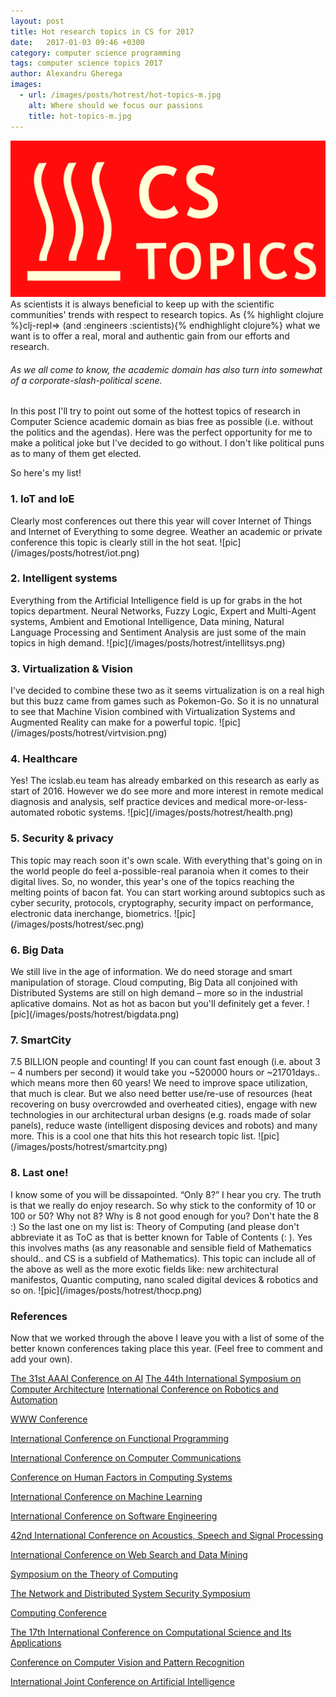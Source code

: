 ```yaml
---
layout: post
title: Hot research topics in CS for 2017
date:   2017-01-03 09:46 +0300
category: computer science programming
tags: computer science topics 2017
author: Alexandru Gherega
images: 
  - url: /images/posts/hotrest/hot-topics-m.jpg
    alt: Where should we focus our passions
    title: hot-topics-m.jpg
---
```


<div class="ui container">
  <img class="ui small left floated image" src="/images/posts/hotrest/hot-topics-m.jpg">
  As scientists it is always beneficial to keep up with the scientific communities' trends with respect to research topics.
  As {% highlight clojure %}clj-repl=> (and :engineers :scientists){% endhighlight clojure%} what we want is to offer a real, moral and authentic gain from our efforts and research. <h6>As we all come to know, the academic domain has also turn into somewhat of a corporate-slash-political scene.</h6

  In this post I'll try to point out some of the hottest topics of research in Computer Science academic domain as bias free as possible (i.e. without the politics and the agendas). Here was the perfect opportunity for me to make a political joke but I've decided to go without. I don't like political puns as to many of them get elected.

  So here's my <unordered> list!
  <div class="ui hidden divider"></div>
</div>  

<div class="ui hidden divider"></div>
<div class="ui hidden divider"></div>

<h3> 1. IoT and IoE </h3>
Clearly most conferences out there this year will cover Internet of Things and Internet of Everything to some degree. Weather an academic or private conference this topic is clearly still in the hot seat.
![pic](/images/posts/hotrest/iot.png)

<h3> 2. Intelligent systems </h3>
Everything from the Artificial Intelligence field is up for grabs in the hot topics department. Neural Networks, Fuzzy Logic, Expert and Multi-Agent systems, Ambient and Emotional Intelligence, Data mining, Natural Language Processing and Sentiment Analysis are just some of the main topics in high demand.
![pic](/images/posts/hotrest/intellitsys.png)

<h3> 3. Virtualization & Vision </h3>
I've decided to combine these two as it seems virtualization is on a real high but this buzz came from games such as Pokemon-Go. So it is no unnatural to see that Machine Vision combined with Virtualization Systems and Augmented Reality can make for a powerful topic.
![pic](/images/posts/hotrest/virtvision.png)

<h3> 4. Healthcare </h3>
Yes! The icslab.eu team has already embarked on this research as early as start of 2016. However we do see more and more interest in remote medical diagnosis and analysis, self practice devices and medical more-or-less-automated robotic systems.
![pic](/images/posts/hotrest/health.png)

<h3> 5. Security & privacy </h3>
This topic may reach soon it's own scale. With everything that's going on in the world people do feel a-possible-real paranoia when it comes to their digital lives. So, no wonder, this year's one of the topics reaching the melting points of bacon fat. You can start working around subtopics such as cyber security, protocols, cryptography, security impact on performance, electronic data inerchange,  biometrics.
![pic](/images/posts/hotrest/sec.png)

<h3> 6. Big Data </h3>
We still live in the age of information. We do need storage and smart manipulation of storage. Cloud computing, Big Data all conjoined with Distributed Systems are still on high demand – more so in the industrial aplicative domains. Not as hot as bacon but you'll definitely get a fever.
![pic](/images/posts/hotrest/bigdata.png)

<h3> 7. SmartCity </h3>
7.5 BILLION people and counting! If you can count fast enough (i.e. about 3 – 4 numbers per second) it would take you ~520000 hours or ~21701days.. which means more then 60 years!
We need to improve space utilization, that much is clear. But we also need better use/re-use of resources (heat recovering on busy overcrowded and overheated cities), engage with new technologies in our architectural urban designs (e.g. roads made of solar panels), reduce waste (intelligent disposing devices and robots) and many more. This is a cool one that hits this hot research topic list.
![pic](/images/posts/hotrest/smartcity.png)

<h3> 8. Last one! </h3>
I know some of you will be dissapointed. “Only 8?” I hear you cry. The truth is that we really do enjoy research. So why stick to the conformity of 10 or 100 or 50? Why not 8? Why is 8 not good enough for you? Don't hate the 8 :) 
So the last one on my list is: Theory of Computing (and please don't abbreviate it as ToC as that is better known for Table of Contents (: ).
Yes this involves maths (as any reasonable and sensible field of Mathematics should.. and CS is a subfield of Mathematics). This topic can include all of the above as well as the more exotic fields like: new architectural manifestos, Quantic computing, nano scaled digital devices & robotics and so on.
![pic](/images/posts/hotrest/thocp.png)

<h3> References </h3>
Now that we worked through the above I leave you with a list of some of the better known conferences taking place this year. (Feel free to comment and add your own).

[The 31st AAAI Conference on AI](http://www.aaai.org/Conferences/AAAI/2017/aaai17call.php)
[The 44th International Symposium on Computer Architecture](http://isca17.ece.utoronto.ca/doku.php?id=start)
[International Conference on Robotics and Automation](http://www.icra2017.org/)

[WWW Conference](http://www.www2017.com.au/)

[International Conference on Functional Programming](http://conf.researchr.org/home/icfp-2017)

[International Conference on Computer Communications](http://infocom2017.ieee-infocom.org/)


[Conference on Human Factors in Computing Systems](https://chi2017.acm.org/index.html)


[International Conference on Machine Learning](https://2017.icml.cc/)


[International Conference on Software Engineering](http://icse2017.gatech.edu/)


[42nd International Conference on Acoustics, Speech and Signal Processing](http://www.ieee-icassp2017.org/)


[International Conference on Web Search and Data Mining](http://www.wsdm-conference.org/2017/)


[Symposium on the Theory of Computing](http://acm-stoc.org/stoc2017/)


[The Network and Distributed System Security Symposium](http://www.internetsociety.org/events/ndss-symposium/ndss-symposium-2017)


[Computing Conference](https://saiconference.com/Computing2017)


[The 17th International Conference on Computational Science and Its Applications](http://www.iccsa.org/)


[Conference on Computer Vision and Pattern Recognition](http://cvpr2017.thecvf.com/)


[International Joint Conference on Artificial Intelligence](http://ijcai-17.org/index.html)


